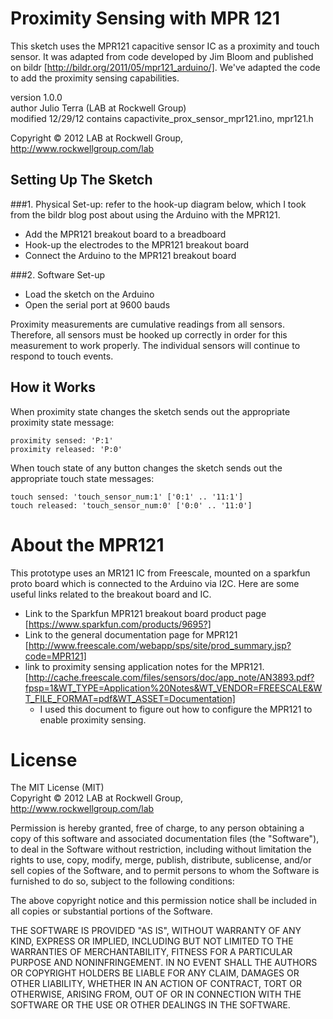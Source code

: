 Proximity Sensing with MPR 121  
==============================  
This sketch uses the MPR121 capacitive sensor IC as a proximity and touch sensor. It was adapted from code developed by Jim Bloom and published on bildr [http://bildr.org/2011/05/mpr121_arduino/]. We've adapted the code to add the proximity sensing capabilities.
  
version     1.0.0  
author      Julio Terra (LAB at Rockwell Group)  
modified    12/29/12 
contains	capactivite_prox_sensor_mpr121.ino, mpr121.h

Copyright © 2012 LAB at Rockwell Group, http://www.rockwellgroup.com/lab  

Setting Up The Sketch  
---------------------  

###1. Physical Set-up: refer to the hook-up diagram below, which I took from the bildr blog post about using the Arduino with the MPR121.
* Add the MPR121 breakout board to a breadboard  
* Hook-up the electrodes to the MPR121 breakout board  
* Connect the Arduino to the MPR121 breakout board   

###2. Software Set-up
* Load the sketch on the Arduino  
* Open the serial port at 9600 bauds  

Proximity measurements are cumulative readings from all sensors. Therefore, all sensors must be hooked up correctly in order for this measurement to work properly. The individual sensors will continue to respond to touch events.   

How it Works
------------
When proximity state changes the sketch sends out the appropriate proximity state message:  
```
proximity sensed: 'P:1'
proximity released: 'P:0'
```  
  
When touch state of any button changes the sketch sends out the appropriate touch state messages: 
```  
touch sensed: 'touch_sensor_num:1' ['0:1' .. '11:1']
touch released: 'touch_sensor_num:0' ['0:0' .. '11:0']
```  
    
About the MPR121  
================  
This prototype uses an MR121 IC from Freescale, mounted on a sparkfun proto board which is connected to the Arduino via I2C. Here are some useful links related to the breakout board and IC.
* Link to the Sparkfun MPR121 breakout board product page [https://www.sparkfun.com/products/9695?]  
* Link to the general documentation page for MPR121 [http://www.freescale.com/webapp/sps/site/prod_summary.jsp?code=MPR121]
* link to proximity sensing application notes for the MPR121. [http://cache.freescale.com/files/sensors/doc/app_note/AN3893.pdf?fpsp=1&WT_TYPE=Application%20Notes&WT_VENDOR=FREESCALE&WT_FILE_FORMAT=pdf&WT_ASSET=Documentation] 
	* I used this document to figure out how to configure the MPR121 to enable proximity sensing.  
  
License  
=======  
  
The MIT License (MIT)  
Copyright © 2012 LAB at Rockwell Group, http://www.rockwellgroup.com/lab  
  
Permission is hereby granted, free of charge, to any person obtaining a copy of this software and associated documentation files (the "Software"), to deal in the Software without restriction, including without limitation the rights to use, copy, modify, merge, publish, distribute, sublicense, and/or sell copies of the Software, and to permit persons to whom the Software is furnished to do so, subject to the following conditions:  
  
The above copyright notice and this permission notice shall be included in all copies or substantial portions of the Software.  
  
THE SOFTWARE IS PROVIDED "AS IS", WITHOUT WARRANTY OF ANY KIND, EXPRESS OR IMPLIED, INCLUDING BUT NOT LIMITED TO THE WARRANTIES OF MERCHANTABILITY, FITNESS FOR A PARTICULAR PURPOSE AND NONINFRINGEMENT. IN NO EVENT SHALL THE AUTHORS OR COPYRIGHT HOLDERS BE LIABLE FOR ANY CLAIM, DAMAGES OR OTHER LIABILITY, WHETHER IN AN ACTION OF CONTRACT, TORT OR OTHERWISE, ARISING FROM, OUT OF OR IN CONNECTION WITH THE SOFTWARE OR THE USE OR OTHER DEALINGS IN THE SOFTWARE.  
